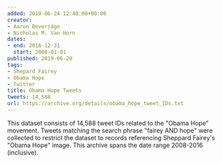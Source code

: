 ```yaml
---
added: 2019-06-24 12:40:00+00:00
creator:
- Aaron Beveridge
- Nicholas M. Van Horn
dates:
- end: 2016-12-31
  start: 2008-01-01
published: 2019-06-20
tags:
- Shepard Fairey
- Obama Hope
- Twitter
title: Obama Hope Tweets
tweets: 14,588
url: https://archive.org/details/obama_hope_tweet_IDs.txt
---
```


This dataset consists of 14,588 tweet IDs related to the "Obama Hope"  movement. Tweets matching the search phrase "fairey AND hope" were collected  to restrict the dataset to records referencing Sheppard Fairey's "Obama Hope"  image. This archive spans the date range 2008-2016 (inclusive).
